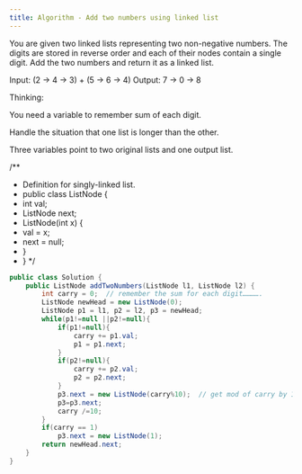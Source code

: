 ```yaml
---
title: Algorithm - Add two numbers using linked list
---
```


You are given two linked lists representing two non-negative numbers. The digits are stored in reverse order and each of their nodes contain a single digit. Add the two numbers and return it as a linked list.

Input: (2 -> 4 -> 3) + (5 -> 6 -> 4)
Output: 7 -> 0 -> 8

Thinking:

You need a variable to remember sum of each digit.

Handle the situation that one list is longer than the other.

Three variables point to two original lists and one output list.

/**
* Definition for singly-linked list.
* public class ListNode {
* int val;
* ListNode next;
* ListNode(int x) {
* val = x;
* next = null;
* }
* }
*/

``` java
public class Solution {
    public ListNode addTwoNumbers(ListNode l1, ListNode l2) {
        int carry = 0;  // remember the sum for each digit………….
        ListNode newHead = new ListNode(0);
        ListNode p1 = l1, p2 = l2, p3 = newHead;
        while(p1!=null ||p2!=null){
            if(p1!=null){
                carry += p1.val;
                p1 = p1.next;
            }
            if(p2!=null){
                carry += p2.val;
                p2 = p2.next;
            }
            p3.next = new ListNode(carry%10);  // get mod of carry by 10, save it as the value for p3.next
            p3=p3.next;
            carry /=10;
        }
        if(carry == 1)
            p3.next = new ListNode(1);
        return newHead.next;
    }
}
```
